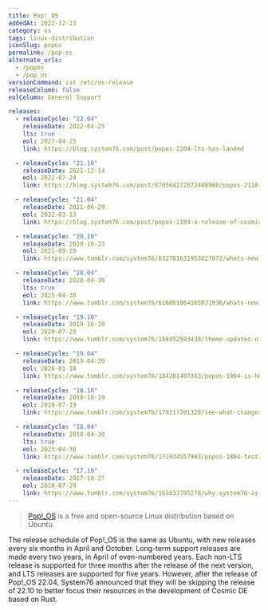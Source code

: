 ```yaml
---
title: Pop!_OS
addedAt: 2022-12-13
category: os
tags: linux-distribution
iconSlug: popos
permalink: /pop-os
alternate_urls:
  - /popos
  - /pop_os
versionCommand: cat /etc/os-release
releaseColumn: false
eolColumn: General Support

releases:
  - releaseCycle: "22.04"
    releaseDate: 2022-04-25
    lts: true
    eol: 2027-04-25
    link: https://blog.system76.com/post/popos-2204-lts-has-landed

  - releaseCycle: "21.10"
    releaseDate: 2021-12-14
    eol: 2022-07-24
    link: https://blog.system76.com/post/670564272872488960/popos-2110-has-landed

  - releaseCycle: "21.04"
    releaseDate: 2021-06-29
    eol: 2022-03-13
    link: https://blog.system76.com/post/popos-2104-a-release-of-cosmic-proportions

  - releaseCycle: "20.10"
    releaseDate: 2020-10-23
    eol: 2021-09-28
    link: https://www.tumblr.com/system76/632781631953027072/whats-new-in-popos-2010

  - releaseCycle: "20.04"
    releaseDate: 2020-04-30
    lts: true
    eol: 2025-04-30
    link: https://www.tumblr.com/system76/616861064165031936/whats-new-with-popos-2004-lts

  - releaseCycle: "19.10"
    releaseDate: 2019-10-19
    eol: 2020-07-29
    link: https://www.tumblr.com/system76/188452593438/theme-updates-offline-upgrades-headline-new

  - releaseCycle: "19.04"
    releaseDate: 2019-04-20
    eol: 2020-01-18
    link: https://www.tumblr.com/system76/184281497363/popos-1904-is-here

  - releaseCycle: "18.10"
    releaseDate: 2018-10-19
    eol: 2019-07-19
    link: https://www.tumblr.com/system76/179217201328/see-what-changes-have-been-orbiting-popos

  - releaseCycle: "18.04"
    releaseDate: 2018-04-30
    lts: true
    eol: 2023-04-30
    link: https://www.tumblr.com/system76/171934557903/popos-1804-testing-iso-coming-soon-updates-on

  - releaseCycle: "17.10"
    releaseDate: 2017-10-27
    eol: 2018-07-29
    link: https://www.tumblr.com/system76/165833795278/why-system76-is-making-popos
---
```


> [Pop!\_OS](https://pop.system76.com) is a free and open-source Linux distribution based on Ubuntu.

The release schedule of Pop!\_OS is the same as Ubuntu, with new releases every six months in April and October.
Long-term support releases are made every two years, in April of even-numbered years.
Each non-LTS release is supported for three months after the release of the next version, and LTS releases are supported for five years.
However, after the release of Pop!\_OS 22.04, System76 announced that they will be skipping the release of 22.10 to better focus their resources in the development of Cosmic DE based on Rust.

